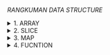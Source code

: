 _RANGKUMAN DATA STRUCTURE_

<details>
<summary>1. ARRAY</summary>
<br>

**Array** adalah structure data yang berisi sekelompok elemen, dapat berisi satu jenis variable dengan ukurang alokasi tetap. Tipe data yang berbeda dapat ditangani sebagai elemen dalam array seperti Numeric, String, Boolean, Arra. Dimensin array adalah jumlah indeks pada variable array. Array multi demensi(lebih dari satu index, maksimal 7 index). Dalam perhitungan, array sering digunakan untuk operasi matriks.
<br>

### Array Declaration :

Untuk mendeklarasikan array kamu perlu menentukan jumlah elemen yang disimpanny dalam tanda kurung siku `[]` , diikuti dengan jenis elemen yang disimpan array.
<br>

Contoh Array Declaration :

- `Var <variable_name> [<size_of_array>] <tipe_variable>`

```go
import (
  "fmt"
  "reflect"
)

func main(){
    var primes [5]int
    var countries [5]string

    fmt.Println(reflect.ValueOf(primes).Kind())
    fmt.Println(reflect.ValueOf(countries).Kind())
}
```

`Output : array array`
<br>

### Assingment dan Access Array Element

```go
package main

import "fmt"

func main() {
  var countries [2]string

  countries[0] = "India"  // index 0, element pertama
  countries[1] = "Canada" // index 1, element kedua

  fmt.Println(countries[0]) // Mencetakan element pertama
  fmt.Println(countries[1]) // Mencetakan element pertama
}
```

`Output : India Canda`
<br>

### Inisialisasi dengan Array Literal

```go
package main

import "fmt"

func main() {
  odd_numbers := [5]int{1, 3, 5, 7, 9}   // Inisialisasi dengan value
  var even_numbers [5]int = [5]int{0, 2, 4} // Assigment Partial

  fmt.Println(odd_numbers) //Mencetak value array
  fmt.Println(even_numbers) //Mencetak value array
}
```

`Output : array 3`
<br>

### Mendeklarsikan isi Array yang belum ditentukan

```go
    package main

import "fmt"

func main() {
  even_numbers := [5]int{1: 2, 2: 4}// Inisialisasi index Specific{index : value}
  fmt.Println(even_numbers)
}
```

`Output : [ 0 2 4 0 0]`
<br>

### Iterasi Array dengan Perulangan For

```go
primes := [5]int{2, 3, 5}

// Perulangan For cara 1
for index := 0; index < len(primes); index++ {
  fmt.Println(primes[index])
}

// Perulangan For cara 2
for index, element := range primes {
  fmt.Println(index, "=>", element)
}
for _, value := range primes {
  fmt.Println(value)
}

// Perulangan For cara 3
index := 0
for range primes {
  fmt.Println(primes[index])
  index++
}
```

</details>

<details>
<summary>2. SLICE</summary>
</details>

<details>
<summary>3. MAP</summary>
</details>

<details>
<summary>4. FUCNTION</summary>
</details>
